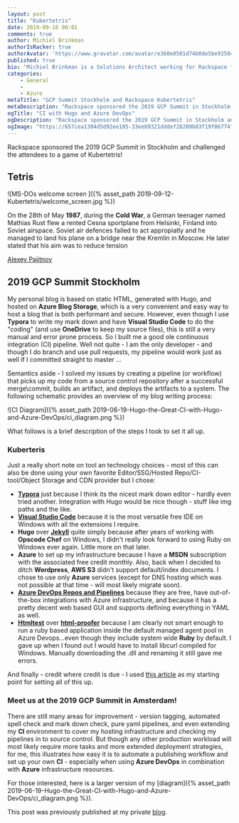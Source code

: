 ```yaml
---
layout: post
title: "Kubertetris"
date: 2019-09-16 00:01
comments: true
author: Michiel Brinkman
authorIsRacker: true
authorAvatar: 'https://www.gravatar.com/avatar/e360e0501d74b0de5be9250474951354'
published: true
bio: "Michiel Brinkman is a Solutions Architect working for Rackspace from Amsterdam, The Netherlands. Multi-cloud certified with a strong engineering background."
categories:
    - General
    - 
    - Azure
metaTitle: "GCP Summit Stockholm and Rackspace Kubertetris"
metaDescription: "Rackspace sponsored the 2019 GCP Summit in Stockholm and challenged the attendees to a game of Kubertetris!"
ogTitle: "CI with Hugo and Azure DevOps"
ogDescription: "Rackspace sponsored the 2019 GCP Summit in Stockholm and challenged the attendees to a game of Kubertetris!"
ogImage: "https://657cea1304d5d92ee105-33ee89321dddef28209b83f19f06774f.ssl.cf1.rackcdn.com/kubertetris.png-238d55c85d0b4c6d5060c42556dc378da26e317afd13b7eb50c9f29c65027f39.jpg"
---
```


Rackspace sponsored the 2019 GCP Summit in Stockholm and challenged the attendees to a game of Kubertetris!

<!-- more -->

## Tetris

![MS-DOs welcome screen ]({% asset_path 2019-09-12-Kubertetris/welcome_screen.jpg %})

On the 28th of May **1987**, during the **Cold War**, a German teenager named Mathias Rust flew a rented Cesna sportplane from Helsinki, Finland into Soviet airspace. Soviet air defences failed to act appropiatly and he managed to land his plane on a bridge near the Kremlin in Moscow. He later stated that his aim was to reduce tension 


[Alexey Pajitnov](https://en.wikipedia.org/wiki/Alexey_Pajitnov)



## 2019 GCP Summit Stockholm

My personal blog is based on static HTML, generated with Hugo, and hosted on **Azure Blog Storage**, which is a very convenient and easy way to host a blog that is both performant and secure. However, even though I use **Typora** to write my mark down and have **Visual Studio Code** to do the "coding" (and use **OneDrive** to keep my source files), this is still a very manual and error prone process. So I built me a good ole continuous integration (CI) pipeline. Well not quite - I am the only developer - and though I do branch and use pull requests, my pipeline would work just as well if I committed straight to master ...

Semantics aside - I solved my issues by creating a pipeline (or workflow) that picks up my code from a source control repository after a successful merge\commit, builds an artifact, and deploys the artifacts to a system. The following schematic provides an overview of my blog writing process:

![CI Diagram]({% asset_path 2019-06-19-Hugo-the-Great-CI-with-Hugo-and-Azure-DevOps/ci_diagram.png %})


What follows is a brief description of the steps I took to set it all up.

### Kuberteris

Just a really short note on tool an technology choices - most of this can also be done using your own favorite Editor/SSG/Hosted Repo/CI-tool/Object Storage and CDN provider but I chose:

- **[Typora](https://typora.io/)** just because I think its the nicest mark down editor - hardly even tried another. Integration with Hugo would be nice though - stuff like img paths and the like.
- **[Visual Studio Code](https://code.visualstudio.com/)** because it is the most versatile free IDE on Windows with all the extensions I require.
- **Hugo** over **[Jekyll](https://jekyllrb.com/docs/)** quite simply because after years of working with **Opscode Chef** on Windows, I didn't really look forward to using Ruby on Windows ever again. Little more on that later. 
- **Azure** to set up my infrastructure because I have a **MSDN** subscription with the associated free credit monthly. Also, back when I decided to ditch **Wordpress**, **AWS S3** didn't support default/index documents. I chose to use only **Azure** services (except for DNS hosting which was not possible at that time - will most likely migrate soon).
- **[Azure DevOps Repos and Pipelines](https://dev.azure.com)** because they are free, have out-of-the-box integrations with Azure infrastructure, and because it has a pretty decent web based GUI and supports defining everything in YAML as well.
- **[Htmltest](https://github.com/wjdp/htmltest)** over **[html-proofer](https://github.com/gjtorikian/html-proofer)** because I am clearly not smart enough to run a ruby based application inside the default managed agent pool in Azure Devops...even though they include system wide **Ruby** by default. I gave up when I found out I would have to install libcurl compiled for Windows. Manually downloading the .dll and renaming it still gave me errors.

And finally - credit where credit is due - I used [this article](https://adwise.ch/blog/ci-for-this-blog-with-azure-devops/) as my starting point for setting all of this up.


### Meet us at the 2019 GCP Summit in Amsterdam!

There are still many areas for improvement - version tagging, automated spell check and mark down check, pure yaml pipelines, and even extending my **CI** environment to cover my hosting infrastructure and checking my pipelines in to source control. But though any other production workload will most likely require more tasks and more extended deployment strategies, for me, this illustrates how easy it is to automate a publishing workflow and set up your own **CI** - especially when using **Azure DevOps** in combination with **Azure** infrastructure resources. 

For those interested, here is a larger version of my [diagram]({% asset_path 2019-06-19-Hugo-the-Great-CI-with-Hugo-and-Azure-DevOps/ci_diagram.png %}).

This post was previously published at my private [blog](https://blog.thirdpartytools.net).
